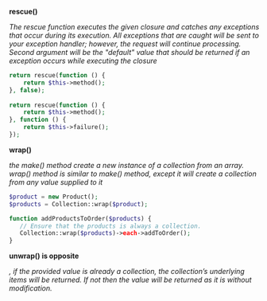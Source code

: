 **rescue()**

*The rescue function executes the given closure and catches any exceptions that occur during its 
execution. All exceptions that are caught will be sent to your exception handler; however, 
the request will continue processing. Second argument will be the "default" value that should be
 returned if an exception occurs while executing the closure*

```php
return rescue(function () {
    return $this->method();
}, false);
 
return rescue(function () {
    return $this->method();
}, function () {
    return $this->failure();
});
```

**wrap()**

*the make() method create a new instance of a collection from an array. wrap() method is similar
 to make() method, except it will create a collection from any value supplied to it*
 
 ```php
$product = new Product();
$products = Collection::wrap($product);

function addProductsToOrder($products) {
    // Ensure that the products is always a collection.
    Collection::wrap($products)->each->addToOrder();
}
```

**unwrap() is opposite**

*, if the provided value is already a collection, the collection’s underlying items will be returned.
 If not then the value will be returned as it is without modification.*
